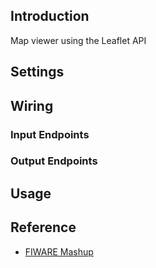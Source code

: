 ## Introduction

Map viewer using the Leaflet API

## Settings

## Wiring

### Input Endpoints

### Output Endpoints

## Usage

## Reference

- [FIWARE Mashup](https://mashup.lab.fiware.org/)
